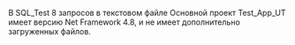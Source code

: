 В SQL_Test 8 запросов в текстовом файле
Основной проект Test_App_UT имеет версию Net Framework 4.8, и не имеет дополнительно загруженных файлов.

